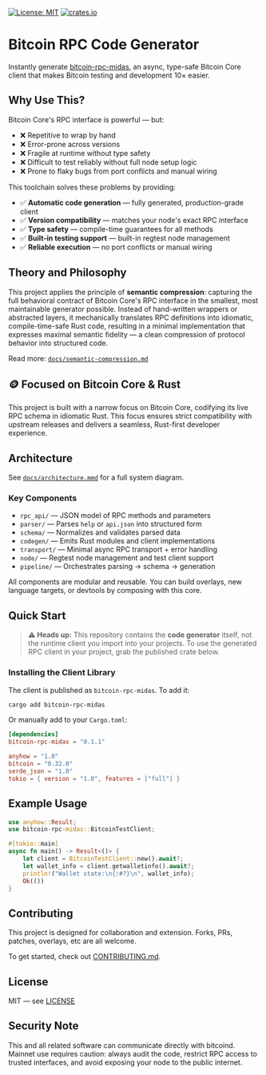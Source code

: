 [![License: MIT](https://img.shields.io/badge/license-MIT-blue)](LICENSE)
[![crates.io](https://img.shields.io/crates/v/bitcoin-rpc-midas)](https://crates.io/crates/bitcoin-rpc-midas)

# Bitcoin RPC Code Generator

Instantly generate [bitcoin-rpc-midas](https://github.com/nervana21/bitcoin-rpc-midas), an async, type-safe Bitcoin Core client that makes Bitcoin testing and development 10× easier.

## Why Use This?

Bitcoin Core's RPC interface is powerful — but:

- ❌ Repetitive to wrap by hand
- ❌ Error-prone across versions
- ❌ Fragile at runtime without type safety
- ❌ Difficult to test reliably without full node setup logic
- ❌ Prone to flaky bugs from port conflicts and manual wiring

This toolchain solves these problems by providing:

- ✅ **Automatic code generation** — fully generated, production-grade client
- ✅ **Version compatibility** — matches your node's exact RPC interface
- ✅ **Type safety** — compile-time guarantees for all methods
- ✅ **Built-in testing support** — built-in regtest node management
- ✅ **Reliable execution** — no port conflicts or manual wiring

## Theory and Philosophy

This project applies the principle of **semantic compression**: capturing the full behavioral contract of Bitcoin Core's RPC interface in the smallest, most maintainable generator possible. Instead of hand-written wrappers or abstracted layers, it mechanically translates RPC definitions into idiomatic, compile-time-safe Rust code, resulting in a minimal implementation that expresses maximal semantic fidelity — a clean compression of protocol behavior into structured code.

Read more: [`docs/semantic-compression.md`](docs/semantic-compression.md)

## 🪙 Focused on Bitcoin Core & Rust

This project is built with a narrow focus on Bitcoin Core, codifying its live RPC schema in idiomatic Rust. This focus ensures strict compatibility with upstream releases and delivers a seamless, Rust-first developer experience.

## Architecture

See [`docs/architecture.mmd`](docs/architecture.mmd) for a full system diagram.

### Key Components

- `rpc_api/` — JSON model of RPC methods and parameters
- `parser/` — Parses `help` or `api.json` into structured form
- `schema/` — Normalizes and validates parsed data
- `codegen/` — Emits Rust modules and client implementations
- `transport/` — Minimal async RPC transport + error handling
- `node/` — Regtest node management and test client support
- `pipeline/` — Orchestrates parsing → schema → generation

All components are modular and reusable. You can build overlays, new language targets, or devtools by composing with this core.

## Quick Start

> **⚠️ Heads up:** This repository contains the **code generator** itself, not the runtime client you import into your projects. To use the generated RPC client in your project, grab the published crate below.

### Installing the Client Library

The client is published as `bitcoin-rpc-midas`. To add it:

```bash
cargo add bitcoin-rpc-midas
```

Or manually add to your `Cargo.toml`:

```toml
[dependencies]
bitcoin-rpc-midas = "0.1.1"

anyhow = "1.0"
bitcoin = "0.32.0"
serde_json = "1.0"
tokio = { version = "1.0", features = ["full"] }
```

## Example Usage

```rust
use anyhow::Result;
use bitcoin-rpc-midas::BitcoinTestClient;

#[tokio::main]
async fn main() -> Result<()> {
    let client = BitcoinTestClient::new().await?;
    let wallet_info = client.getwalletinfo().await?;
    println!("Wallet state:\n{:#?}\n", wallet_info);
    Ok(())
}
```

## Contributing

This project is designed for collaboration and extension. Forks, PRs, patches, overlays, etc are all welcome.

To get started, check out [CONTRIBUTING.md](CONTRIBUTING.md).

## License

MIT — see [LICENSE](LICENSE)

## Security Note

This and all related software can communicate directly with bitcoind. Mainnet use requires caution: always audit the code, restrict RPC access to trusted interfaces, and avoid exposing your node to the public internet.
